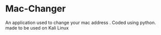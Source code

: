 # Mac-Changer
 An application used to change your mac address . Coded using python. made to be used on Kali Linux
